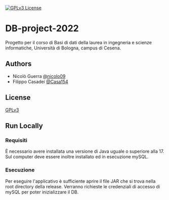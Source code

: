 [![GPLv3 License](https://img.shields.io/badge/License-GPL%20v3-yellow.svg)](https://opensource.org/licenses/)
# DB-project-2022

Progetto per il corso di Basi di dati della laurea in ingegneria e scienze informatiche, Università di Bologna, campus di Cesena.


## Authors

- Nicolò Guerra [@nicolo09](https://github.com/nicolo09)
- Filippo Casadei [@Casa154](https://github.com/Casa154)


## License

[GPLv3](https://choosealicense.com/licenses/gpl-3.0/)


## Run Locally

### Requisiti
È necessario avere installata una versione di Java uguale o superiore alla 17. Sul computer deve essere inoltre installato ed in esecuzione mySQL.
### Esecuzione
Per eseguire l'applicativo è sufficiente aprire il file JAR che si trova nella root directory della release. Verranno richieste le credenziali di accesso di mySQL per poter inizializzare il DB.